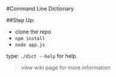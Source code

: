 #Command Line Dictionary

##Step Up:

 - clone the repo
 - `npm install`
 - `node app.js`

type: `./dict --help`
for help.

> view wiki page for more information